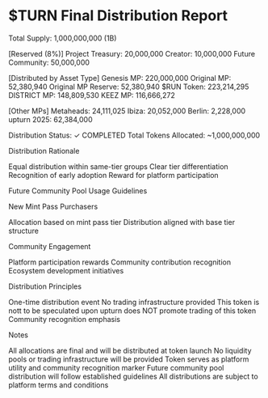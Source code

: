 # $TURN Final Distribution Report

Total Supply: 1,000,000,000 (1B)

[Reserved (8%)]
Project Treasury: 20,000,000
Creator: 10,000,000
Future Community: 50,000,000

[Distributed by Asset Type]
Genesis MP: 220,000,000
Original MP: 52,380,940
Original MP Reserve: 52,380,940
$RUN Token: 223,214,295
DISTRICT MP: 148,809,530
KEEZ MP: 116,666,272

[Other MPs]
Metaheads: 24,111,025
Ibiza: 20,052,000
Berlin: 2,228,000
upturn 2025: 62,384,000

Distribution Status: ✓ COMPLETED
Total Tokens Allocated: ~1,000,000,000

Distribution Rationale

Equal distribution within same-tier groups
Clear tier differentiation
Recognition of early adoption
Reward for platform participation

Future Community Pool Usage Guidelines

New Mint Pass Purchasers

Allocation based on mint pass tier
Distribution aligned with base tier structure


Community Engagement

Platform participation rewards
Community contribution recognition
Ecosystem development initiatives



Distribution Principles

One-time distribution event
No trading infrastructure provided
This token is nott to be speculated upon
upturn does NOT promote trading of this token
Community recognition emphasis

Notes

All allocations are final and will be distributed at token launch
No liquidity pools or trading infrastructure will be provided
Token serves as platform utility and community recognition marker
Future community pool distribution will follow established guidelines
All distributions are subject to platform terms and conditions
